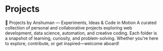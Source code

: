 # Projects
🌟 Projects by Anshuman — Experiments, Ideas &amp; Code in Motion A curated collection of personal and collaborative projects exploring web development, data science, automation, and creative coding. Each folder is a snapshot of learning, curiosity, and problem-solving. Whether you're here to explore, contribute, or get inspired—welcome aboard!
